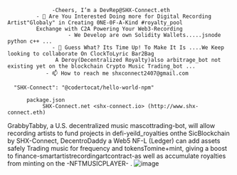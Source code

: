                   -Cheers, I’m a DevRep@SHX-Connect.eth
             - 👀 Are You Interested Doing more for Digital Recording Artist"Globaly" in Creating 0NE-0F-A-Kind #royalty_pool
             Exchange with C2A Powering Your Web3-Recording
                       - We Develop are own Solidity Wallets.....jsnode python c++ ...
                  - 💞️ Guess What? Its Time Up! To Make It Is ....We Keep looking to collaborate On ClockToLyric Bar2Bag
                   A Deroy(Decentralized Royalty)also arbitrage_bot not existing yet on the blockchain Crypto Music Trading_bot ...
                - 📫 How to reach me shxconnect2407@gmail.com

<!---
grabbytabby/grabbytabby is a ✨ special music cryptotrading bot ✨ 
repository valuation is `README.md` (trading bot) appears on SHX-Connect grabbytabby GitHub profile.
You can click the Preview link to take a look at your changes.
--->
      "SHX-Connect": "@codertocat/hello-world-npm"

          package.json
               SHX-Connect.net <shx-connect.io> (http://www.shx-connect.eth)
               
               
               
               
GrabbyTabby, a U.S. decentralized music mascottrading-bot, will allow recording artists
to fund projects in defi-yeild_royalties onthe SicBlockchain by SHX-Connect, 
DecentroDaddy a Web5 NF-L (Ledger) can add assets safely Trading music for
frequency and tokensTomine+mint, giving a boost to finance-smartartistrecordingartcontract-as
well as accumulate royalties from minting on the -NFTMUSICPLAYER-
.
![image](https://user-images.githubusercontent.com/100648556/173249848-a7058e34-ef3b-4677-a65f-4c0865b75edc.png)
